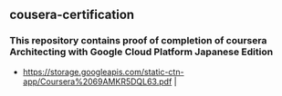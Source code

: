 ## cousera-certification

### This repository contains proof of completion of coursera Architecting with Google Cloud Platform Japanese Edition

* https://storage.googleapis.com/static-ctn-app/Coursera%2069AMKR5DQL63.pdf | <Google Cloud Platform Fundamentals: Core Infrastructure>
